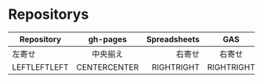 # Repositorys
|Repository|gh-pages|Spreadsheets|GAS|
|---|:---:|---:|:---:|
|左寄せ|中央揃え|右寄せ|右寄せ|
|LEFTLEFTLEFT|CENTERCENTER|RIGHTRIGHT|RIGHTRIGHT|
